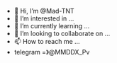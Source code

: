 - 👋 Hi, I’m @Mad-TNT
- 👀 I’m interested in ...
- 🌱 I’m currently learning ...
- 💞️ I’m looking to collaborate on ...
- 📫 How to reach me ...
- telegram =》@MMDDX_Pv

<!---
Mad-TNT/Mad-TNT is a ✨ special ✨ repository because its `README.md` (this file) appears on your GitHub profile.
You can click the Preview link to take a look at your changes.
--->
